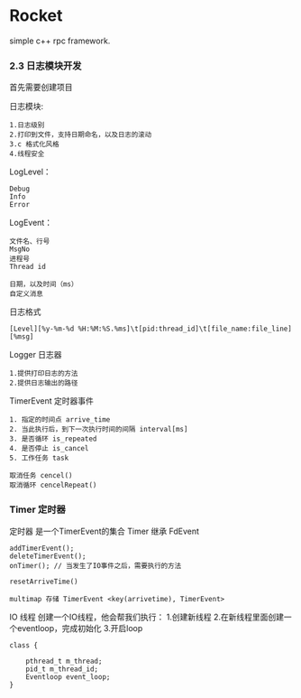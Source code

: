 # Rocket
simple c++ rpc framework.




### 2.3 日志模块开发
首先需要创建项目

日志模块:
```
1.日志级别
2.打印到文件，支持日期命名，以及日志的滚动
3.c 格式化风格
4.线程安全
```

LogLevel：
```
Debug
Info
Error
```

LogEvent：
```
文件名、行号
MsgNo
进程号
Thread id

日期，以及时间（ms）
自定义消息
```

日志格式
```
[Level][%y-%m-%d %H:%M:%S.%ms]\t[pid:thread_id]\t[file_name:file_line][%msg]
```

Logger 日志器
```
1.提供打印日志的方法
2.提供日志输出的路径
```

TimerEvent 定时器事件
```
1. 指定的时间点 arrive_time
2. 当此执行后，到下一次执行时间的间隔 interval[ms]
3. 是否循环 is_repeated
4. 是否停止 is_cancel
5. 工作任务 task

取消任务 cencel()
取消循环 cencelRepeat()
```

### Timer 定时器
定时器 是一个TimerEvent的集合
Timer 继承 FdEvent
```
addTimerEvent();
deleteTimerEvent();
onTimer(); // 当发生了IO事件之后，需要执行的方法

resetArriveTime()

multimap 存储 TimerEvent <key(arrivetime), TimerEvent>

```

IO 线程
创建一个IO线程，他会帮我们执行：
1.创建新线程
2.在新线程里面创建一个eventloop，完成初始化
3.开启loop
```
class {

    pthread_t m_thread;
    pid_t m_thread_id;
    Eventloop event_loop; 
}
```